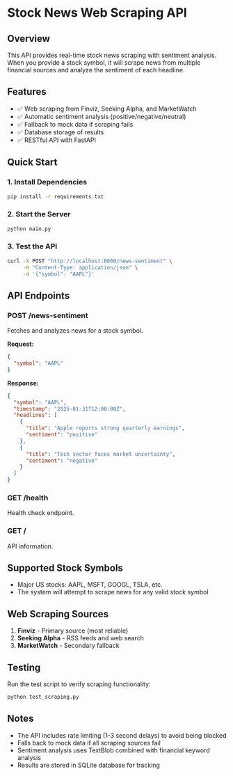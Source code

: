 # Stock News Web Scraping API

## Overview
This API provides real-time stock news scraping with sentiment analysis. When you provide a stock symbol, it will scrape news from multiple financial sources and analyze the sentiment of each headline.

## Features
- ✅ Web scraping from Finviz, Seeking Alpha, and MarketWatch
- ✅ Automatic sentiment analysis (positive/negative/neutral)
- ✅ Fallback to mock data if scraping fails
- ✅ Database storage of results
- ✅ RESTful API with FastAPI

## Quick Start

### 1. Install Dependencies
```bash
pip install -r requirements.txt
```

### 2. Start the Server
```bash
python main.py
```

### 3. Test the API
```bash
curl -X POST "http://localhost:8000/news-sentiment" \
     -H "Content-Type: application/json" \
     -d '{"symbol": "AAPL"}'
```

## API Endpoints

### POST /news-sentiment
Fetches and analyzes news for a stock symbol.

**Request:**
```json
{
  "symbol": "AAPL"
}
```

**Response:**
```json
{
  "symbol": "AAPL",
  "timestamp": "2025-01-31T12:00:00Z",
  "headlines": [
    {
      "title": "Apple reports strong quarterly earnings",
      "sentiment": "positive"
    },
    {
      "title": "Tech sector faces market uncertainty",
      "sentiment": "negative"
    }
  ]
}
```

### GET /health
Health check endpoint.

### GET /
API information.

## Supported Stock Symbols
- Major US stocks: AAPL, MSFT, GOOGL, TSLA, etc.
- The system will attempt to scrape news for any valid stock symbol

## Web Scraping Sources
1. **Finviz** - Primary source (most reliable)
2. **Seeking Alpha** - RSS feeds and web search
3. **MarketWatch** - Secondary fallback

## Testing
Run the test script to verify scraping functionality:
```bash
python test_scraping.py
```

## Notes
- The API includes rate limiting (1-3 second delays) to avoid being blocked
- Falls back to mock data if all scraping sources fail
- Sentiment analysis uses TextBlob combined with financial keyword analysis
- Results are stored in SQLite database for tracking